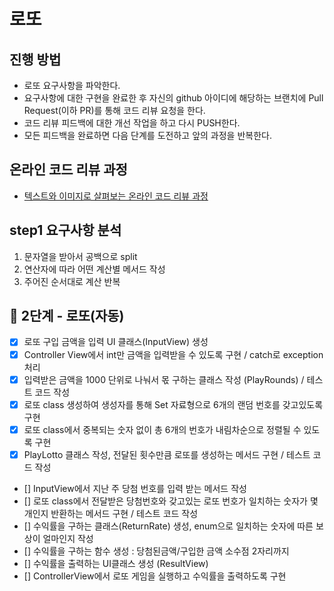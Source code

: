 # 로또
## 진행 방법
* 로또 요구사항을 파악한다.
* 요구사항에 대한 구현을 완료한 후 자신의 github 아이디에 해당하는 브랜치에 Pull Request(이하 PR)를 통해 코드 리뷰 요청을 한다.
* 코드 리뷰 피드백에 대한 개선 작업을 하고 다시 PUSH한다.
* 모든 피드백을 완료하면 다음 단계를 도전하고 앞의 과정을 반복한다.

## 온라인 코드 리뷰 과정
* [텍스트와 이미지로 살펴보는 온라인 코드 리뷰 과정](https://github.com/next-step/nextstep-docs/tree/master/codereview)


## step1 요구사항 분석
1. 문자열을 받아서 공백으로 split
2. 연산자에 따라 어떤 계산별 메서드 작성
3. 주어진 순서대로 계산 반복

## 🚀 2단계 - 로또(자동)
* [X] 로또 구입 금액을 입력 UI 클래스(InputView) 생성
* [X] Controller View에서 int만 금액을 입력받을 수 있도록 구현 / catch로 exception 처리
* [X] 입력받은 금액을 1000 단위로 나눠서 몫 구하는 클래스 작성 (PlayRounds) / 테스트 코드 작성
* [X] 로또 class 생성하여 생성자를 통해 Set 자료형으로 6개의 랜덤 번호를 갖고있도록 구현
* [X] 로또 class에서 중복되는 숫자 없이 총 6개의 번호가 내림차순으로 정렬될 수 있도록 구현
* [X] PlayLotto 클래스 작성, 전달된 횟수만큼 로또를 생성하는 메서드 구현 / 테스트 코드 작성
* [] InputView에서 지난 주 당첨 번호를 입력 받는 메서드 작성
* [] 로또 class에서 전달받은 당첨번호와 갖고있는 로또 번호가 일치하는 숫자가 몇개인지 반환하는 메서드 구현 / 테스트 코드 작성
* [] 수익률을 구하는 클래스(ReturnRate) 생성, enum으로 일치하는 숫자에 따른 보상이 얼마인지 작성
* [] 수익률을 구하는 함수 생성 : 당첨된금액/구입한 금액 소수점 2자리까지
* [] 수익률을 출력하는 UI클래스 생성 (ResultView)
* [] ControllerView에서 로또 게임을 실행하고 수익률을 출력하도록 구현
